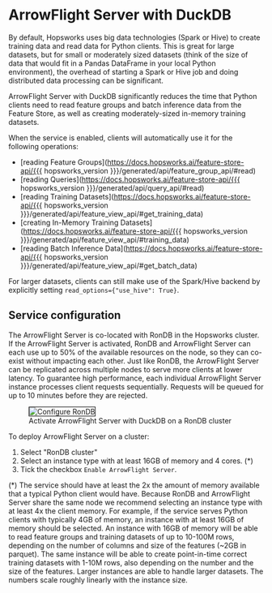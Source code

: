# ArrowFlight Server with DuckDB
By default, Hopsworks uses big data technologies (Spark or Hive) to create training data and read data for Python clients.
This is great for large datasets, but for small or moderately sized datasets (think of the size of data that would fit in a Pandas
DataFrame in your local Python environment), the overhead of starting a Spark or Hive job and doing distributed data processing can be significant.

ArrowFlight Server with DuckDB significantly reduces the time that Python clients need to read feature groups 
and batch inference data from the Feature Store, as well as creating moderately-sized in-memory training datasets.

When the service is enabled, clients will automatically use it for the following operations:

- [reading Feature Groups](https://docs.hopsworks.ai/feature-store-api/{{{ hopsworks_version }}}/generated/api/feature_group_api/#read)
- [reading Queries](https://docs.hopsworks.ai/feature-store-api/{{{ hopsworks_version }}}/generated/api/query_api/#read)
- [reading Training Datasets](https://docs.hopsworks.ai/feature-store-api/{{{ hopsworks_version }}}/generated/api/feature_view_api/#get_training_data)
- [creating In-Memory Training Datasets](https://docs.hopsworks.ai/feature-store-api/{{{ hopsworks_version }}}/generated/api/feature_view_api/#training_data)
- [reading Batch Inference Data](https://docs.hopsworks.ai/feature-store-api/{{{ hopsworks_version }}}/generated/api/feature_view_api/#get_batch_data)

For larger datasets, clients can still make use of the Spark/Hive backend by explicitly setting
`read_options={"use_hive": True}`.

## Service configuration
The ArrowFlight Server is co-located with RonDB in the Hopsworks cluster.
If the ArrowFlight Server is activated, RonDB and ArrowFlight Server can each use up to 50% 
of the available resources on the node, so they can co-exist without impacting each other.
Just like RonDB, the ArrowFlight Server can be replicated across multiple nodes to serve more clients at lower latency.
To guarantee high performance, each individual ArrowFlight Server instance processes client requests sequentially.
Requests will be queued for up to 10 minutes before they are rejected.

<p align="center">
  <figure>
    <img style="border: 1px solid #000" src="../../../assets/images/setup_installation/managed/common/arrowflight_rondb.png" alt="Configure RonDB">
    <figcaption>Activate ArrowFlight Server with DuckDB on a RonDB cluster</figcaption>
  </figure>
</p>

To deploy ArrowFlight Server on a cluster:

1. Select "RonDB cluster"
2. Select an instance type with at least 16GB of memory and 4 cores. (*)
3. Tick the checkbox `Enable ArrowFlight Server`.

(*) The service should have at least the 2x the amount of memory available that a typical Python client would have. 
  Because RonDB and ArrowFlight Server share the same node we recommend selecting an instance type with at least 4x the 
  client memory. For example, if the service serves Python clients with typically 4GB of memory, 
  an instance with at least 16GB of memory should be selected. 
  An instance with 16GB of memory will be able to read feature groups and training datasets of up to 10-100M rows, 
  depending on the number of columns and size of the features (~2GB in parquet). The same instance will be able to create 
  point-in-time correct training datasets with 1-10M rows, also depending on the number and the size of the features. 
  Larger instances are able to handle larger datasets. The numbers scale roughly linearly with the instance size.

